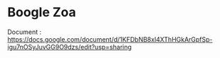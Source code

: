 # Boogle Zoa

Document : https://docs.google.com/document/d/1KFDbNB8xl4XThHGkArGpfSp-igu7nOSyJuvGG9O9dzs/edit?usp=sharing
